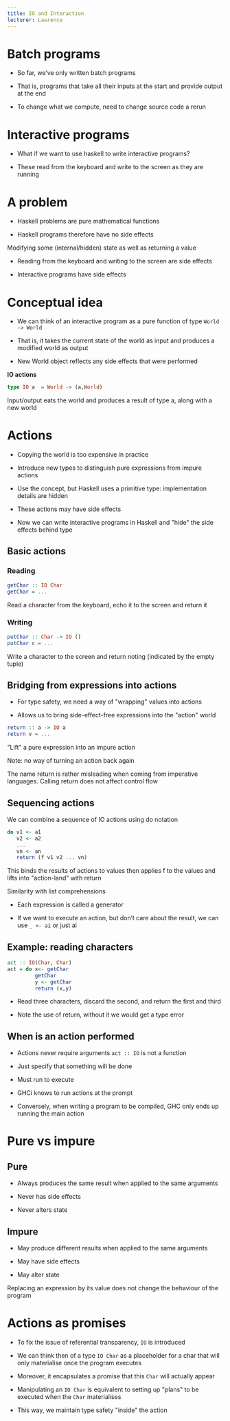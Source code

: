 ```yaml
---
title: IO and Interaction
lecturer: Lawrence
---
```


# Batch programs

-   So far, we’ve only written batch programs

-   That is, programs that take all their inputs at the start and
    provide output at the end

-   To change what we compute, need to change source code a rerun

# Interactive programs

-   What if we want to use haskell to write interactive programs?

-   These read from the keyboard and write to the screen as they are
    running

# A problem

-   Haskell problems are pure mathematical functions

-   Haskell programs therefore have no side effects

<Definition name="Side Effect">
Modifying some (internal/hidden) state as well as returning a value
</Definition>

-   Reading from the keyboard and writing to the screen are side effects

-   Interactive programs have side effects

# Conceptual idea

-   We can think of an interactive program as a pure function of type
    `World -> World`

-   That is, it takes the current state of the world as input and
    produces a modified world as output

-   New World object reflects any side effects that were performed

**IO actions**

```haskell
type IO a  = World -> (a,World)
```

Input/output eats the world and produces a result of type a, along with
a new world

# Actions

-   Copying the world is too expensive in practice

-   Introduce new types to distinguish pure expressions from impure
    actions

-   Use the concept, but Haskell uses a primitive type: implementation
    details are hidden

-   These actions may have side effects

-   Now we can write interactive programs in Haskell and "hide" the side
    effects behind type

## Basic actions

### Reading

```haskell
getChar :: IO Char
getChar = ...
```

Read a character from the keyboard, echo it to the screen and return it

### Writing

```haskell
putChar :: Char -> IO ()
putChar c = ...
```

Write a character to the screen and return noting (indicated by the
empty tuple)

## Bridging from expressions into actions

-   For type safety, we need a way of "wrapping" values into actions

-   Allows us to bring side-effect-free expressions into the "action"
    world

```haskell
return :: a -> IO a
return v = ...
```

"Lift" a pure expression into an impure action

Note: no way of turning an action back again

<Important>
The name return is rather misleading when coming from imperative languages. Calling return does not affect control flow
</Important>

## Sequencing actions

We can combine a sequence of IO actions using do notation

```haskell
do v1 <- a1
   v2 <- a2
   ...
   vn <- an
   return (f v1 v2 ... vn)
```

This binds the results of actions to values then applies f to the values and
lifts into "action-land" with return

Similarity with list comprehensions

-   Each expression is called a generator

-   If we want to execute an action, but don’t care about the result, we
    can use `_ <- ai` or just ai

## Example: reading characters

```haskell
act :: IO(Char, Char)
act = do x<- getChar
         getChar
         y <- getChar
         return (x,y)
```

-   Read three characters, discard the second, and return the first and
    third

-   Note the use of return, without it we would get a type error

## When is an action performed

-   Actions never require arguments `act :: IO` is not a
    function

-   Just specify that something will be done

-   Must run to execute

-   GHCi knows to run actions at the prompt

-   Conversely, when writing a program to be compiled, GHC only ends up
    running the main action

# Pure vs impure

## Pure

-   Always produces the same result when applied to the same arguments

-   Never has side effects

-   Never alters state

## Impure

-   May produce different results when applied to the same arguments

-   May have side effects

-   May alter state

<Definition name="Referential Transparency">
Replacing an expression by its value does not change the behaviour of the program
</Definition>

# Actions as promises

-   To fix the issue of referential transparency, `IO` is
    introduced

-   We can think then of a type `IO Char` as a placeholder for
    a char that will only materialise once the program executes

-   Moreover, it encapsulates a promise that this `Char` will
    actually appear

-   Manipulating an `IO Char` is equivalent to setting up
    "plans" to be executed when the `Char` materialises

-   This way, we maintain type safety "inside" the action
